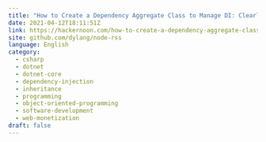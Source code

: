 ```yaml
---
title: "How to Create a Dependency Aggregate Class to Manage DI: Clearly Exemplified"
date: 2021-04-12T18:11:51Z
link: https://hackernoon.com/how-to-create-a-dependency-aggregate-class-to-manage-di-clearly-exemplified-3kz330x?source=rss&utm_medium=RSS&utm_source=news.12bit.vn
site: github.com/dylang/node-rss
language: English
category:
  - csharp
  - dotnet
  - dotnet-core
  - dependency-injection
  - inheritance
  - programming
  - object-oriented-programming
  - software-development
  - web-monetization
draft: false
---
```

